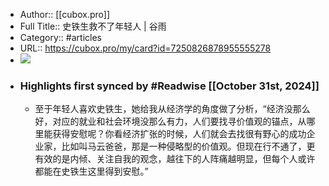 - Author:: [[cubox.pro]]
- Full Title:: 史铁生救不了年轻人 | 谷雨
- Category:: #articles
- URL:: https://cubox.pro/my/card?id=7250826878955555278
- ![](https://readwise-assets.s3.amazonaws.com/static/images/article2.74d541386bbf.png)
- ### Highlights first synced by #Readwise [[October 31st, 2024]]
    - 至于年轻人喜欢史铁生，她给我从经济学的角度做了分析，“经济没那么好，对应的就业和社会环境没那么有力，人们要找寻价值观的锚点，从哪里能获得安慰呢？你看经济扩张的时候，人们就会去找很有野心的成功企业家，比如叫马云爸爸，那是一种侵略型的价值观。但现在行不通了，更有效的是内倾、关注自我的观念，越往下的人阵痛越明显，但每个人或许都能在史铁生这里得到安慰。”
